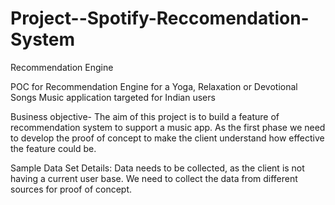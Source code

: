 # Project--Spotify-Reccomendation-System
Recommendation Engine 


POC for Recommendation Engine for a Yoga, Relaxation or Devotional Songs Music application targeted for Indian users



Business objective- The aim of this project is to build a feature of recommendation system to support a music app. As the first phase we need to develop the proof of concept to make the client understand how effective the feature could be.

Sample Data Set Details: Data needs to be collected, as the client is not having a current user base. We need to collect the data from different sources for proof of concept. 



